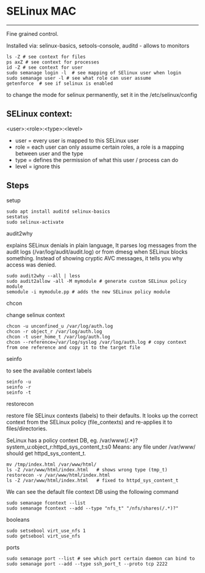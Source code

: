 # SELinux MAC

---

Fine grained control.

Installed via: selinux-basics, setools-console, auditd - allows to monitors

```
ls -Z # see context for files
ps axZ # see context for processes
id -Z # see context for user
sudo semanage login -l  # see mapping of SElinux user when login
sudo semanage user -l # see what role can user assume
getenforce  # see if selinux is enabled
```

to change the mode for selinux permanently, set it in the /etc/selinux/config

## SELinux context:

\<user>:\<role>:\<type>:\<level>

-   user = every user is mapped to this SELinux user
-   role = each user can only assume certain roles, a role is a mapping between user and the type
-   type = defines the permission of what this user / process can do
-   level = ignore this

## Steps

setup

```
sudo apt install auditd selinux-basics
sestatus
sudo selinux-activate
```

audit2why

explains SELinux denials in plain language, It parses log messages from the audit logs (/var/log/audit/audit.log) or from dmesg when SELinux blocks something. Instead of showing cryptic AVC messages, it tells you why access was denied.

```
sudo audit2why --all | less
sudo audit2allow -all -M mymodule # generate custom SELinux policy module
semodule -i mymodule.pp # adds the new SELinux policy module
```

chcon

change selinux context

```
chcon -u unconfined_u /var/log/auth.log
chcon -r object_r /var/log/auth.log
chcon -t user_home_t /var/log/auth.log
chcon --reference=/var/log/syslog /var/log/auth.log # copy context from one reference and copy it to the target file
```

seinfo

to see the available context labels

```
seinfo -u
seinfo -r
seinfo -t
```

restorecon

restore file SELinux contexts (labels) to their defaults. It looks up the correct context from the SELinux policy (file_contexts) and re-applies it to files/directories.

SeLinux has a policy context DB,
eg. /var/www(/.\*)? system_u:object_r:httpd_sys_content_t:s0
Means: any file under /var/www/ should get httpd_sys_content_t.

```
mv /tmp/index.html /var/www/html/
ls -Z /var/www/html/index.html   # shows wrong type (tmp_t)
restorecon -v /var/www/html/index.html
ls -Z /var/www/html/index.html   # fixed to httpd_sys_content_t
```

We can see the default file context DB using the following command

```
sudo semanage fcontext --list
sudo semanage fcontext --add --type "nfs_t" "/nfs/shares(/.*)?"
```

booleans

```
sudo setsebool virt_use_nfs 1
sudo getsebool virt_use_nfs
```

ports

```
sudo semanage port --list # see which port certain daemon can bind to
sudo semanage port --add --type ssh_port_t --proto tcp 2222
```
